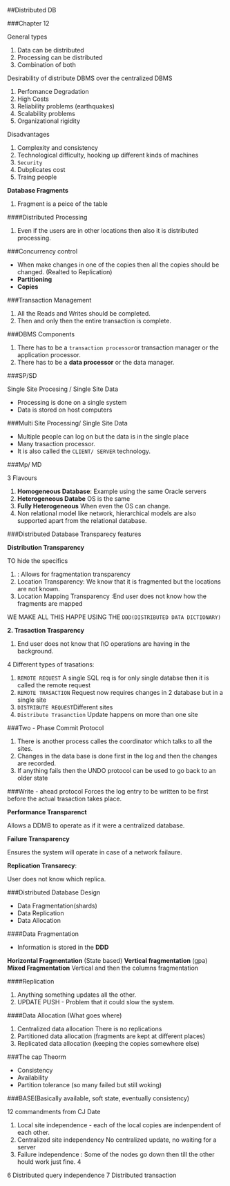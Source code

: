 ##Distributed DB


###Chapter 12

General types

1. Data can be distributed
2. Processing can be distributed
3. Combination of both


Desirability of distribute DBMS over the centralized DBMS

1. Perfomance Degradation
2. High Costs
3. Reliability problems (earthquakes)
4. Scalability problems
5. Organizational rigidity


Disadvantages

1. Complexity and consistency
2. Technological difficulty, hooking up different kinds of machines
3. `Security`
4. Dubplicates cost
5. Traing people


**Database Fragments**

1. Fragment is a peice of the table

####Distributed Processing

1. Even if the users are in other locations then also it is distributed processing.


###Concurrency control

*  When make changes in one of the copies then all the copies should be changed. (Realted to Replication)
*  **Partitioning** 
*  **Copies**


###Transaction Management

1. All the Reads and Writes should be completed.
2. Then and only then the entire transaction is complete.



###DBMS Components

1. There has to be a `transaction processor`or transaction manager or the application processor.
2. There has to be a **data processor** or the data manager.


###SP/SD

Single Site Procesing / Single Site Data

*  Processing is done on a single system
*  Data is stored on host computers


###Multi Site Processing/ Single Site Data

*  Multiple people can log on but the data is in the single place
*  Many trasaction processor.
*  It is also called the `CLIENT/ SERVER` technology.


###Mp/ MD

3 Flavours

1.  **Homogeneous Database**: Example using the same Oracle servers
2.  **Heterogeneous Databe** OS is the same
3.  **Fully Heterogeneous** When even the OS can change.
4.  Non relational model like network, hierarchical models are also supported apart from the relational database.



###Distributed Database Transparecy features

**Distribution Transparency**

TO hide the specifics

1. : Allows for fragmentation transparency
2.  Location Transparency: We know that it is fragmented but the locations are not known.
3.  Location Mapping Transparency :End user does not know how the fragments are mapped


WE MAKE ALL THIS HAPPE USING THE `DDD(DISTRIBUTED DATA DICTIONARY)`

**2. Trasaction Trasparency**

1. End user does not know that I\O operations are having in the background.


4 Different types of trasations:

1. `REMOTE REQUEST` A single SQL req is for only single databse then it is called the remote request
2. `REMOTE TRASACTION` Request now requires changes in 2 database but in a single site
3. `DISTRIBUTE REQUEST`Different sites
4. `Distribute Trasanction` Update happens on more than one site


###Two - Phase Commit Protocol

1. There is another process calles the coordinator which talks to all the sites.
2. Changes in the data base is done first in the log and then the changes are recorded.
3. If anything fails then the UNDO protocol can be used to go back to an older state



###Write - ahead protocol
Forces the log entry to be written to be first before the actual trasaction takes place.


**Performance Transparenct**

Allows a DDMB to operate as if it were a centralized database.

**Failure Transparency**

Ensures the system will operate in case of a network failaure.

**Replication Transarecy**:

User does not know which replica.



###Distributed Database Design

* Data Fragmentation(shards)
* Data Replication
* Data Allocation



####Data Fragmentation

* Information is stored in the **DDD**

**Horizontal Fragmentation** (State based)
**Vertical fragmentation** (gpa)
**Mixed Fragmentation** Vertical and then the columns fragmentation


####Replication

1. Anything something updates all the other.
2. UPDATE PUSH - Problem that it could slow the system.


####Data Allocation (What goes where)

1. Centralized data allocation There is no replications
2. Partitioned data allocation (fragments are kept at different places)
3. Replicated data allocation (keeping the copies somewhere else)


###The cap Theorm

*  Consistency
*  Availability 
*  Partition tolerance (so many failed but still woking)


###BASE(Basically available, soft state, eventually consistency)


12 commandments from CJ Date

1. Local site independence - each of the local copies are indenpendent of each other.
2. Centralized site independency No centralized update, no waiting for a server
3. Failure independence : Some of the nodes go down then till the other hould work just fine.
4


6  Distributed query independence
7  Distributed transaction



















































